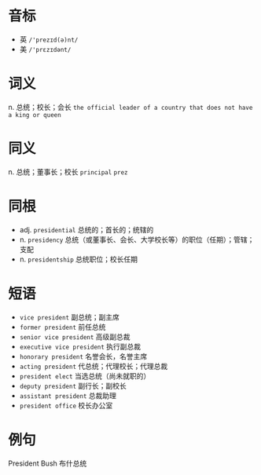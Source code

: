 # 音标

- 英 `/'prezɪd(ə)nt/`
- 美 `/'prɛzɪdənt/`

# 词义

n. 总统；校长；会长
`the official leader of a country that does not have a king or queen`

# 同义

n. 总统；董事长；校长
`principal` `prez`

# 同根

- adj. `presidential` 总统的；首长的；统辖的
- n. `presidency` 总统（或董事长、会长、大学校长等）的职位（任期）；管辖；支配
- n. `presidentship` 总统职位；校长任期

# 短语

- `vice president` 副总统；副主席
- `former president` 前任总统
- `senior vice president` 高级副总裁
- `executive vice president` 执行副总裁
- `honorary president` 名誉会长，名誉主席
- `acting president` 代总统；代理校长；代理总裁
- `president elect` 当选总统（尚未就职的）
- `deputy president` 副行长；副校长
- `assistant president` 总裁助理
- `president office` 校长办公室

# 例句

President Bush
布什总统


